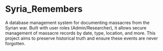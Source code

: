 # Syria_Remembers
A database management system for documenting massacres from the Syrian war. Built with user roles (Admin/Researcher), it allows secure management of massacre records by date, type, location, and more. This project aims to preserve historical truth and ensure these events are never forgotten.
